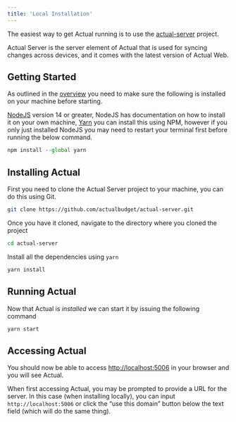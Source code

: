 ```yaml
---
title: 'Local Installation'
---
```


The easiest way to get Actual running is to use the [actual-server](https://github.com/actualbudget/actual-server) project. 

Actual Server is the server element of Actual that is used for syncing changes across devices, and it comes with the latest version of Actual Web.

## Getting Started 

As outlined in the [overview](/Installing/overview.md) you need to make sure the following is installed on your machine before starting. 

[NodeJS](https://nodejs.org/en/) version 14 or greater, NodeJS has documentation on how to install it on your own machine, [Yarn](https://yarnpkg.com/) you can install this using NPM, however if you only just installed NodeJS you may need to restart your terminal first before running the below command.

```js
npm install --global yarn
```

## Installing Actual

First you need to clone the Actual Server project to your machine, you can do this using Git.

```bash
git clone https://github.com/actualbudget/actual-server.git
```

Once you have it cloned, navigate to the directory where you cloned the project

```bash
cd actual-server
```

Install all the dependencies using `yarn`

```bash
yarn install
```

## Running Actual

Now that Actual is *installed* we can start it by issuing the following command

```bash
yarn start
```

## Accessing Actual

You should now be able to access [http://localhost:5006](http://localhost:5006) in your browser and you will see Actual.

When first accessing Actual, you may be prompted to provide a URL for the server. In this case (when installing locally), you can input `http://localhost:5006` or click the “use this domain” button below the text field (which will do the same thing).
